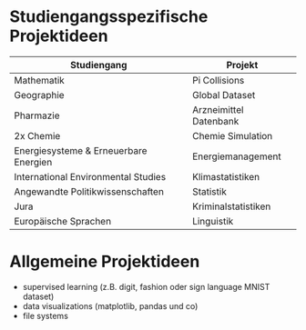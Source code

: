 # Studiengangsspezifische Projektideen
| Studiengang                           | Projekt                |
| ------------------------------------- | ---------------------- |
| Mathematik                            | Pi Collisions          |
| Geographie                            | Global Dataset         |
| Pharmazie                             | Arzneimittel Datenbank |
| 2x Chemie                             | Chemie Simulation      |
| Energiesysteme & Erneuerbare Energien | Energiemanagement      |
| International Environmental Studies   | Klimastatistiken       |
| Angewandte Politikwissenschaften      | Statistik              |
| Jura                                  | Kriminalstatistiken    |
| Europäische Sprachen                  | Linguistik             |

# Allgemeine Projektideen
- supervised learning (z.B. digit, fashion oder sign language MNIST dataset)
- data visualizations (matplotlib, pandas und co)
- file systems